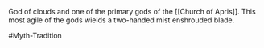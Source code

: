 God of clouds and one of the primary gods of the <span class="miscellaneous">[[Church of Apris]]</span>.
This most agile of the gods wields a two-handed mist enshrouded blade.

#Myth-Tradition